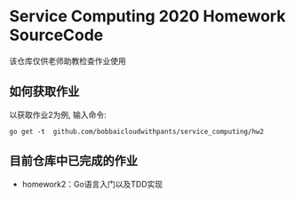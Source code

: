 # Service Computing 2020 Homework SourceCode
该仓库仅供老师助教检查作业使用

## 如何获取作业
以获取作业2为例, 输入命令:
```
go get -t  github.com/bobbaicloudwithpants/service_computing/hw2
```
## 目前仓库中已完成的作业
- homework2：Go语言入门以及TDD实现
